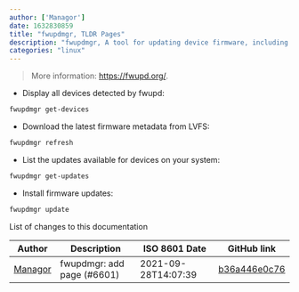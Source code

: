 ```yaml
---
author: ['Managor']
date: 1632830859
title: "fwupdmgr, TLDR Pages"
description: "fwupdmgr, A tool for updating device firmware, including UEFI, using `fwupd`."
categories: "linux"
---
```

> More information: <https://fwupd.org/>.

- Display all devices detected by fwupd:

```bash
fwupdmgr get-devices
```

- Download the latest firmware metadata from LVFS:

```bash
fwupdmgr refresh
```

- List the updates available for devices on your system:

```bash
fwupdmgr get-updates
```

- Install firmware updates:

```bash
fwupdmgr update
```
List of changes to this documentation


Author | Description | ISO 8601 Date | GitHub link
------|-----|-----|-----
[Managor](mailto:42655600+Managor@users.noreply.github.com) | fwupdmgr: add page (#6601) | 2021-09-28T14:07:39 | [b36a446e0c76](https://github.com/tldr-pages/tldr/commit/b36a446e0c76383a65f1fe3195d24c738efbcf55)

